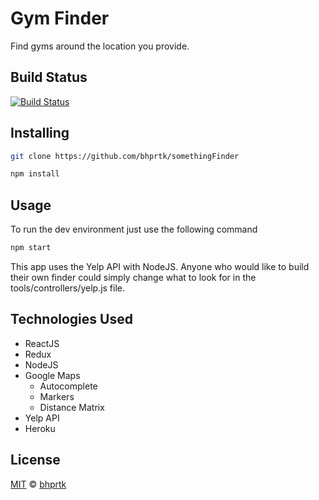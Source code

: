 # Gym Finder
Find gyms around the location you provide.

## Build Status
[![Build Status](https://travis-ci.org/bhprtk/somethingFinder.svg?branch=master)](https://travis-ci.org/bhprtk/somethingFinder)

## Installing

```sh
git clone https://github.com/bhprtk/somethingFinder
```
```sh
npm install
```

## Usage
To run the dev environment just use the following command
```sh
npm start
```
This app uses the Yelp API with NodeJS. Anyone who would like to build their own finder could simply change what to look for in the tools/controllers/yelp.js file.

## Technologies Used
* ReactJS
* Redux
* NodeJS
* Google Maps
  * Autocomplete
  * Markers
  * Distance Matrix
* Yelp API
* Heroku

## License
[MIT](LICENSE) © [bhprtk](https://github.com/bhprtk)







